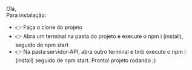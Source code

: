 Olá, </br>
Para instalação:</br>
* 👉 Faça o clone do projeto 
* 👉 Abra um terminal na pasta do projeto e execute o npm i (install), seguido de npm start
* 👉 Na pasta servidor-API, abra outro terminal e tmb execute o npm i (install) seguido de npm start.
Pronto! projeto rodando ;)
